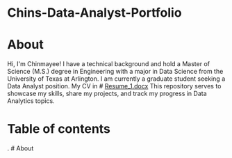 # Chins-Data-Analyst-Portfolio
# About
Hi, I'm Chinmayee! I have a technical background and hold a Master of Science (M.S.) degree in Engineering with a major in Data Science from the University of Texas at Arlington. I am currently a graduate student seeking a Data Analyst position.
My CV in # [Resume_1.docx](https://github.com/Chins-10/Data-Analyst-Portfolio/files/15407315/Resume_1.docx)
This repository serves to showcase my skills, share my projects, and track my progress in Data Analytics topics.
# Table of contents
. # About
